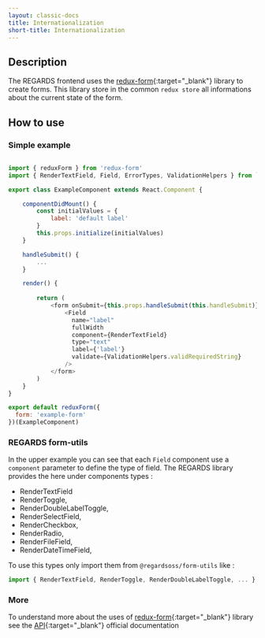 ```yaml
---
layout: classic-docs
title: Internationalization
short-title: Internationalization
---
```


## Description

The REGARDS frontend uses the [redux-form](https://redux-form.com/7.0.4/){:target="_blank"} library to create forms.
This library store in the common `redux store` all informations about the current state of the form.

## How to use

### Simple example

```javascript

import { reduxForm } from 'redux-form'
import { RenderTextField, Field, ErrorTypes, ValidationHelpers } from `@regardsoss/form-utils`

export class ExampleComponent extends React.Component {

	componentDidMount() {
		const initialValues = {
			label: 'default label'
		}
    	this.props.initialize(initialValues)
  	}

	handleSubmit() {
		...
	}

	render() {
	
		return (
			<form onSubmit={this.props.handleSubmit(this.handleSubmit)}>
				<Field
	              name="label"
	              fullWidth
	              component={RenderTextField}
	              type="text"
	              label={'label'}
	              validate={ValidationHelpers.validRequiredString}
            	/>
			</form>
		)
	}
}

export default reduxForm({
  form: 'example-form'
})(ExampleComponent)

```

### REGARDS form-utils

In the upper example you can see that each `Field` component use a `component` parameter to define the type of field. The REGARDS
library provides the here under components types :

- RenderTextField
- RenderToggle,
- RenderDoubleLabelToggle,
- RenderSelectField,
- RenderCheckbox,
- RenderRadio,
- RenderFileField,
- RenderDateTimeField,

To use this types only import them from `@regardsoss/form-utils` like : 

```javascript
import { RenderTextField, RenderToggle, RenderDoubleLabelToggle, ... } from `@regardsoss/form-utils`
```

### More

To understand more about the uses of [redux-form](https://redux-form.com/7.0.4/){:target="_blank"} library see the [API](https://redux-form.com/7.0.4/docs/api/){:target="_blank"} official documentation 
